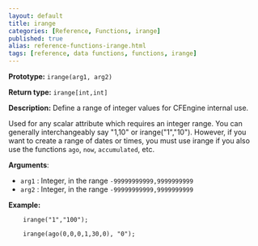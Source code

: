 ```yaml
---
layout: default
title: irange
categories: [Reference, Functions, irange]
published: true
alias: reference-functions-irange.html
tags: [reference, data functions, functions, irange]
---
```


**Prototype:** `irange(arg1, arg2)`

**Return type:** `irange[int,int]`

**Description:** Define a range of integer values for CFEngine internal use.

Used for any scalar attribute which requires an integer range. You can
generally interchangeably say "1,10" or irange("1","10"). However, if
you want to create a range of dates or times, you must use irange if you
also use the functions `ago`, `now`, `accumulated`, etc.

**Arguments**:

* `arg1` : Integer, in the range `-99999999999,9999999999`
* `arg2` : Integer, in the range `-99999999999,9999999999`

**Example:**

```cf3
    irange("1","100");

    irange(ago(0,0,0,1,30,0), "0");
```
